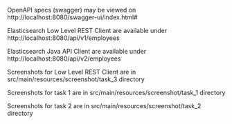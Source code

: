 OpenAPI specs (swagger) may be viewed on http://localhost:8080/swagger-ui/index.html#

Elasticsearch Low Level REST Client are available under http://localhost:8080/api/v1/employees

Elasticsearch Java API Client are available under http://localhost:8080/api/v2/employees

Screenshots for Low Level REST Client are in src/main/resources/screenshot/task_3 directory

Screenshots for task 1 are in src/main/resources/screenshot/task_1 directory

Screenshots for task 2 are in src/main/resources/screenshot/task_2 directory
